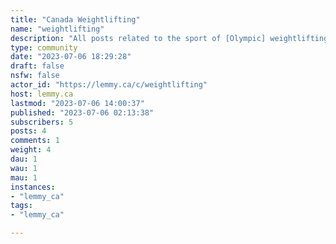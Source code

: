 ```yaml
---
title: "Canada Weightlifting" 
name: "weightlifting"
description: "All posts related to the sport of [Olympic] weightlifting (WL) involving the snatch and clean and jerk.---**Rules**1. Posts must be relevant to the sport of WL.2. Be civil - don't troll, flame, or bait. No sexual or mean comments on lifter appearances.3. Weights must be in kg.4. Injuries / medical advice - get professional help from physiotherapist, not here.5. No self-promotional posts.6. Discussions about PEDs relevant to the sport is allowed, but don't share how to source or how much to cycle."
type: community
date: "2023-07-06 18:29:28"
draft: false
nsfw: false
actor_id: "https://lemmy.ca/c/weightlifting"
host: lemmy.ca
lastmod: "2023-07-06 14:00:37"
published: "2023-07-06 02:13:38"
subscribers: 5
posts: 4
comments: 1
weight: 4
dau: 1
wau: 1
mau: 1
instances:
- "lemmy_ca"
tags: 
- "lemmy_ca"

---
```

